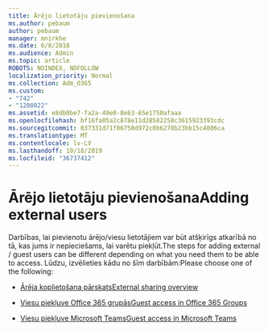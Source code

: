 ```yaml
---
title: Ārējo lietotāju pievienošana
ms.author: pebaum
author: pebaum
manager: mnirkhe
ms.date: 6/8/2018
ms.audience: Admin
ms.topic: article
ROBOTS: NOINDEX, NOFOLLOW
localization_priority: Normal
ms.collection: Adm_O365
ms.custom:
- "742"
- "1200022"
ms.assetid: e8db0be7-fa2a-49e0-8e63-65e1750afaaa
ms.openlocfilehash: bf16fa05a2c878e11d28582258c3615923393cdc
ms.sourcegitcommit: 037331d71f06750d972c0b6278b23bb15c4806ca
ms.translationtype: MT
ms.contentlocale: lv-LV
ms.lasthandoff: 10/18/2019
ms.locfileid: "36737412"
---
```

# <a name="adding-external-users"></a><span data-ttu-id="bf807-102">Ārējo lietotāju pievienošana</span><span class="sxs-lookup"><span data-stu-id="bf807-102">Adding external users</span></span>

<span data-ttu-id="bf807-103">Darbības, lai pievienotu ārējo/viesu lietotājiem var būt atšķirīgs atkarībā no tā, kas jums ir nepieciešams, lai varētu piekļūt.</span><span class="sxs-lookup"><span data-stu-id="bf807-103">The steps for adding external / guest users can be different depending on what you need them to be able to access.</span></span> <span data-ttu-id="bf807-104">Lūdzu, izvēlieties kādu no šīm darbībām:</span><span class="sxs-lookup"><span data-stu-id="bf807-104">Please choose one of the following:</span></span>
  
- [<span data-ttu-id="bf807-105">Ārēja koplietošana pārskats</span><span class="sxs-lookup"><span data-stu-id="bf807-105">External sharing overview</span></span>](https://docs.microsoft.com/sharepoint/external-sharing-overview)

- [<span data-ttu-id="bf807-106">Viesu piekļuve Office 365 grupās</span><span class="sxs-lookup"><span data-stu-id="bf807-106">Guest access in Office 365 Groups</span></span>](https://support.office.com/en-gb/article/guest-access-in-office-365-groups-bfc7a840-868f-4fd6-a390-f347bf51aff6)

- [<span data-ttu-id="bf807-107">Viesu piekļuve Microsoft Teams</span><span class="sxs-lookup"><span data-stu-id="bf807-107">Guest access in Microsoft Teams</span></span>](https://docs.microsoft.com/microsoftteams/guest-access-checklist)
